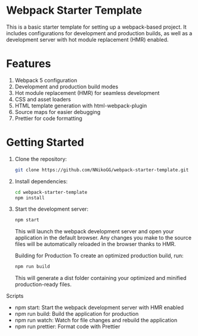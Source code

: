 # Webpack Starter Template
This is a basic starter template for setting up a webpack-based project. It includes configurations for development and production builds, as well as a development server with hot module replacement (HMR) enabled.

# Features
1. Webpack 5 configuration
2. Development and production build modes
3. Hot module replacement (HMR) for seamless development
4. CSS and asset loaders
5. HTML template generation with html-webpack-plugin
6. Source maps for easier debugging
7. Prettier for code formatting

# Getting Started
1. Clone the repository:

    ```bash
    git clone https://github.com/NNikoGG/webpack-starter-template.git
    ```
2. Install dependencies:

   ```bash
   cd webpack-starter-template
   npm install
   ```
3. Start the development server:

   ```bash
   npm start
   ```
   This will launch the webpack development server and open your application in the default browser. Any changes you make to the source files will be automatically reloaded in the browser thanks to HMR.
  
   Building for Production
   To create an optimized production build, run:
   ```bash
   npm run build
   ```
   This will generate a dist folder containing your optimized and minified production-ready files.

  Scripts
   * npm start: Start the webpack development server with HMR enabled
   * npm run build: Build the application for production
   * npm run watch: Watch for file changes and rebuild the application
   * npm run prettier: Format code with Prettier

